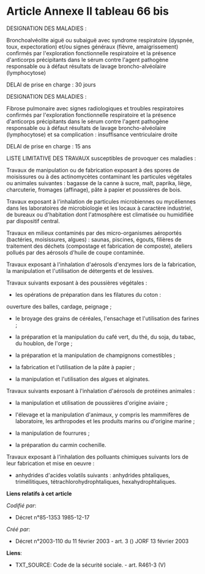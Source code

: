 # Article Annexe II tableau 66 bis

DESIGNATION DES MALADIES :

Bronchoalvéolite aiguë ou subaiguë avec syndrome respiratoire (dyspnée, toux, expectoration) et/ou signes généraux (fièvre,
amaigrissement) confirmés par l'exploration fonctionnelle respiratoire et la présence d'anticorps précipitants dans le sérum
contre l'agent pathogène responsable ou à défaut résultats de lavage broncho-alvéolaire (lymphocytose)

DELAI de prise en charge : 30 jours 

DESIGNATION DES MALADIES :

Fibrose pulmonaire avec signes radiologiques et troubles respiratoires confirmés par l'exploration fonctionnelle respiratoire
et la présence d'anticorps précipitants dans le sérum contre l'agent pathogène responsable ou à défaut résultats de lavage
broncho-alvéolaire (lymphocytose) et sa complication : insuffisance ventriculaire droite

DELAI de prise en charge : 15 ans

LISTE LIMITATIVE DES TRAVAUX susceptibles de provoquer ces maladies :

Travaux de manipulation ou de fabrication exposant à des spores de moisissures ou à des actinomycètes contaminant les
particules végétales ou animales suivantes : bagasse de la canne à sucre, malt, paprika, liège, charcuterie, fromages
(affinage), pâte à papier et poussières de bois.

Travaux exposant à l'inhalation de particules microbiennes ou mycéliennes dans les laboratoires de microbiologie et les
locaux à caractère industriel, de bureaux ou d'habitation dont l'atmosphère est climatisée ou humidifiée par dispositif
central.

Travaux en milieux contaminés par des micro-organismes aéroportés (bactéries, moisissures, algues) : saunas, piscines,
égouts, filières de traitement des déchets (compostage et fabrication de composte), ateliers pollués par des aérosols d'huile
de coupe contaminée. 

Travaux exposant à l'inhalation d'aérosols d'enzymes lors de la fabrication, la manipulation et l'utilisation de détergents
et de lessives. 

Travaux suivants exposant à des poussières végétales :

- les opérations de préparation dans les filatures du coton :

ouverture des balles, cardage, peignage ;

- le broyage des grains de céréales, l'ensachage et l'utilisation des farines ;

- la préparation et la manipulation du café vert, du thé, du soja, du tabac, du houblon, de l'orge ;

- la préparation et la manipulation de champignons comestibles ;

- la fabrication et l'utilisation de la pâte à papier ;

- la manipulation et l'utilisation des algues et alginates. 

Travaux suivants exposant à l'inhalation d'aérosols de protéines animales :

- la manipulation et utilisation de poussières d'origine aviaire ;

- l'élevage et la manipulation d'animaux, y compris les mammifères de laboratoire, les arthropodes et les produits marins ou
d'origine marine ;

- la manipulation de fourrures ;

- la préparation du carmin cochenille. 

Travaux exposant à l'inhalation des polluants chimiques suivants lors de leur fabrication et mise en oeuvre :

- anhydrides d'acides volatils suivants : anhydrides phtaliques, triméllitiques, tétrachlorohydrophtaliques,
hexahydrophtaliques.

**Liens relatifs à cet article**

_Codifié par_:

  - Décret n°85-1353 1985-12-17

_Créé par_:

  - Décret n°2003-110 du 11 février 2003 - art. 3 () JORF 13 février 2003

**Liens**:

  - TXT_SOURCE: Code de la sécurité sociale. - art. R461-3 (V)
